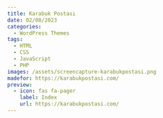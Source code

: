 ```yaml
---
title: Karabuk Postası
date: 02/08/2023
categories: 
  - WordPress Themes
tags:
  - HTML
  - CSS
  - JavaScript
  - PHP
images: /assets/screencapture-karabukpostasi.png
madefor: https://karabukpostasi.com/
preview:
  - icon: fas fa-pager
    label: Index
    url: https://karabukpostasi.com/
---
```

